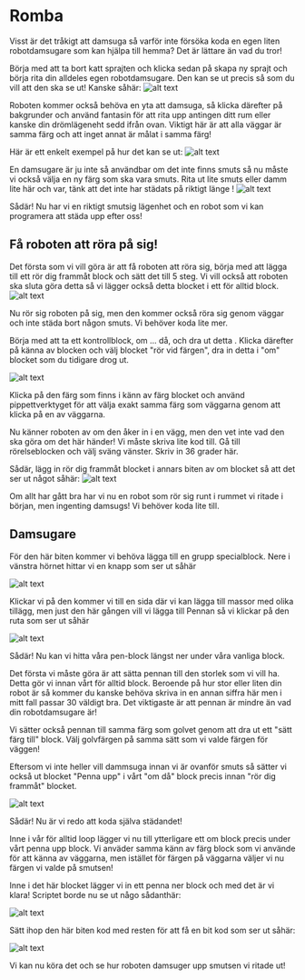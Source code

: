 # Romba

Visst är det tråkigt att damsuga så varför inte försöka koda en egen liten robotdamsugare som kan hjälpa till hemma? 
Det är lättare än vad du tror! 

Börja med att ta bort katt sprajten och klicka sedan på skapa ny sprajt och börja rita din alldeles egen robotdamsugare. Den kan se ut precis så som du vill att den ska se ut! Kanske såhär:
![alt text](https://github.com/Kodcentrum/Scratchuppgifter-v3/blob/master/Robot_ai_block/dammsugare.png)


Roboten kommer också behöva en yta att damsuga, så klicka därefter på bakgrunder och använd fantasin för att rita upp antingen ditt rum eller kanske din drömlägeneht sedd ifrån ovan.
Viktigt här är att alla väggar är samma färg och att inget annat är målat i samma färg!

Här är ett enkelt exempel på hur det kan se ut: 
![alt text](https://github.com/Kodcentrum/Scratchuppgifter-v3/blob/master/Robot_ai_block/rum.png)


En damsugare är ju inte så användbar om det inte finns smuts så nu måste vi också välja en ny färg som ska vara smuts. Rita ut lite smuts eller damm lite här och var, tänk att det inte har städats på riktigt länge !
![alt text](https://github.com/Kodcentrum/Scratchuppgifter-v3/blob/master/Robot_ai_block/rummedSmuts.png)


Sådär! Nu har vi en riktigt smutsig lägenhet och en robot som vi kan programera att städa upp efter oss! 

## Få roboten att röra på sig!

Det första som vi vill göra är att få roboten att röra sig, börja med att lägga till ett rör dig frammåt block och sätt det till 5 steg. Vi vill också att roboten ska sluta göra detta så vi lägger också detta blocket i ett för alltid block. 
![alt text](https://github.com/Kodcentrum/Scratchuppgifter-v3/blob/master/Robot_ai_block/rörSigFram.png)

Nu rör sig roboten på sig, men den kommer också röra sig genom väggar och inte städa bort någon smuts. Vi behöver koda lite mer. 

Börja med att ta ett kontrollblock, om ... då, och dra ut detta . Klicka därefter på känna av blocken och välj blocket "rör vid färgen", dra in detta i "om" blocket som du tidigare drog ut.

![alt text](https://github.com/Kodcentrum/Scratchuppgifter-v3/blob/master/Robot_ai_block/rörVidFärg.png)


Klicka på den färg som finns i känn av färg blocket och använd pippettverktyget för att välja exakt samma färg som väggarna genom att klicka på en av väggarna.

Nu känner roboten av om den åker in i en vägg, men den vet inte vad den ska göra om det här händer! Vi måste skriva lite kod till. Gå till rörelseblocken och välj sväng vänster. Skriv in 36 grader här.

Sådär, lägg in rör dig frammåt blocket i annars biten av om blocket så att det ser ut något såhär: 
![alt text](https://github.com/Kodcentrum/Scratchuppgifter-v3/blob/master/Robot_ai_block/rörelseKlar.png)


Om allt har gått bra har vi nu en robot som rör sig runt i rummet vi ritade i början, men ingenting damsugs! Vi behöver koda lite till.

## Damsugare

För den här biten kommer vi behöva lägga till en grupp specialblock. Nere i vänstra hörnet hittar vi en knapp som ser ut såhär 

![alt text](https://github.com/Kodcentrum/Scratchuppgifter-v3/blob/master/Robot_ai_block/laggtillBlock.png)

Klickar vi på den kommer vi till en sida där vi kan lägga till massor med olika tillägg, men just den här gången vill vi lägga till Pennan så vi klickar på den ruta som ser ut såhär 

![alt text](https://github.com/Kodcentrum/Scratchuppgifter-v3/blob/master/Robot_ai_block/pennaBlock.png)

Sådär! Nu kan vi hitta våra pen-block längst ner under våra vanliga block. 

Det första vi måste göra är att sätta pennan till den storlek som vi vill ha. Detta gör vi innan vårt för alltid block. Beroende på hur stor eller liten din robot är så kommer du kanske behöva skriva in en annan siffra här men i mitt fall passar 30 väldigt bra. Det viktigaste är att pennan är mindre än vad din robotdamsugare är!

Vi sätter också pennan till samma färg som golvet genom att dra ut ett "sätt färg till" block. Välj golvfärgen på samma sätt som vi valde färgen för väggen!

Eftersom vi inte heller vill dammsuga innan vi är ovanför smuts så sätter vi också ut blocket "Penna upp" i vårt "om då" block precis innan "rör dig frammåt" blocket.

![alt text](https://github.com/Kodcentrum/Scratchuppgifter-v3/blob/master/Robot_ai_block/damsugarConfig.PNG)



Sådär! Nu är vi redo att koda själva städandet!

Inne i vår för alltid loop lägger vi nu till ytterligare ett om block precis under vårt penna upp block. Vi anväder samma känn av färg block som vi använde för att känna av väggarna, men istället för färgen på väggarna väljer vi nu färgen vi valde på smutsen!

Inne i det här blocket lägger vi in ett penna ner block och med det är vi klara! Scriptet borde nu se ut någo sådanthär:

![alt text](https://github.com/Kodcentrum/Scratchuppgifter-v3/blob/master/Robot_ai_block/damsugOmFärg.PNG)

Sätt ihop den här biten kod med resten för att få en bit kod som ser ut såhär:


![alt text](https://github.com/Kodcentrum/Scratchuppgifter-v3/blob/master/Robot_ai_block/slutresultat.PNG)

Vi kan nu köra det och se hur roboten damsuger upp smutsen vi ritade ut! 
